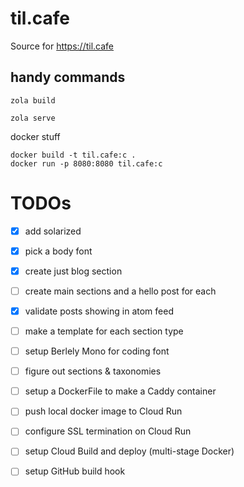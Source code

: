 # til.cafe
Source for https://til.cafe

## handy commands

```
zola build
```

```
zola serve
```

docker stuff
```
docker build -t til.cafe:c .
docker run -p 8080:8080 til.cafe:c
```


# TODOs
- [x] add solarized
- [x] pick a body font
- [x] create just blog section
- [ ] create main sections and a hello post for each
- [x] validate posts showing in atom feed
- [ ] make a template for each section type
- [ ] setup Berlely Mono for coding font
- [ ] figure out sections & taxonomies
- [ ] setup a DockerFile to make a Caddy container
- [ ] push local docker image to Cloud Run
- [ ] configure SSL termination on Cloud Run
- [ ] setup Cloud Build and deploy (multi-stage Docker)
- [ ] setup GitHub build hook

